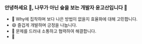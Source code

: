 ### 안녕하세요 👋, 나무가 아닌 숲을 보는 개발자 윤고산입니다 🌱

- 🤔 Why에 집착하며 보다 나은 방법이 없을지 효율화에 대해 고민합니다.
- 😄 즐겁게 개발하며 긍정을 나눕니다.
- 👯 문제를 드러내 소통하고 협력하여 해결합니다.
- 🔭
<!--
**gosangosango/gosangosango** is a ✨ _special_ ✨ repository because its `README.md` (this file) appears on your GitHub profile.

Here are some ideas to get you started:

- 🔭 I’m currently working on ...
- 🌱 I’m currently learning ...
- 👯 I’m looking to collaborate on ...
- 🤔 I’m looking for help with ...
- 💬 Ask me about ...
- 📫 How to reach me: ...
- 😄 Pronouns: ...
- ⚡ Fun fact: ...
-->
